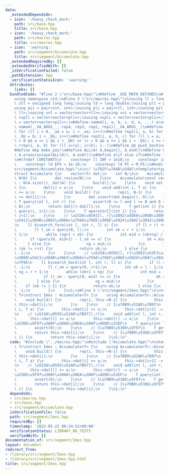 ```yaml
---
data:
  _extendedDependsOn:
  - icon: ':heavy_check_mark:'
    path: src/base.hpp
    title: src/base.hpp
  - icon: ':heavy_check_mark:'
    path: src/macros.hpp
    title: src/macros.hpp
  - icon: ':warning:'
    path: src/segment/Accumulate.hpp
    title: src/segment/Accumulate.hpp
  _extendedRequiredBy: []
  _extendedVerifiedWith: []
  _isVerificationFailed: false
  _pathExtension: hpp
  _verificationStatusIcon: ':warning:'
  attributes:
    links: []
  bundledCode: "#line 2 \"src/base.hpp\"\n#define _USE_MATH_DEFINES\n#include <bits/stdc++.h>\n\
    using namespace std;\n#line 3 \"src/macros.hpp\"\n\nusing ll = long long;\nusing\
    \ ull = unsigned long long;\nusing ld = long double;\nusing pll = pair<ll, ll>;\n\
    using pii = pair<int, int>;\nusing pli = pair<ll, int>;\nusing pil = pair<int,\
    \ ll>;\nusing vvl = vector<vector<ll>>;\nusing vvi = vector<vector<int>>;\nusing\
    \ vvpll = vector<vector<pll>>;\nusing vvpli = vector<vector<pli>>;\nusing vvpil\
    \ = vector<vector<pil>>;\n#define name4(i, a, b, c, d, e, ...) e\n#define rep(...)\
    \ name4(__VA_ARGS__, rep4, rep3, rep2, rep1)(__VA_ARGS__)\n#define rep1(i, a)\
    \ for (ll i = 0, _aa = a; i < _aa; i++)\n#define rep2(i, a, b) for (ll i = a,\
    \ _bb = b; i < _bb; i++)\n#define rep3(i, a, b, c) for (ll i = a, _bb = b; (c\
    \ > 0 && a <= i && i < _bb) or (c < 0 && a >= i && i > _bb); i += c)\n#define\
    \ rrep(i, a, b) for (ll i=(a); i>(b); i--)\n#define pb push_back\n#define eb emplace_back\n\
    #define mkp make_pair\n#define ALL(A) A.begin(), A.end()\n#define UNIQUE(A) sort(ALL(A)),\
    \ A.erase(unique(ALL(A)), A.end())\n#define elif else if\n#define tostr to_string\n\
    \n#ifndef CONSTANTS\n    constexpr ll INF = 1e18;\n    constexpr int MOD = 1000000007;\n\
    \    constexpr ld EPS = 1e-10;\n    constexpr ld PI = M_PI;\n#endif\n#line 3 \"\
    src/segment/Accumulate.hpp\"\n\n// \u7D2F\u7A4D\u548C\ntemplate<typename T>\n\
    struct Accumulate {\n    vector<T> dat;\n    int N;\n\n    Accumulate(int N) :\
    \ N(N) {\n        dat.resize(N);\n    }\n\n    Accumulate(const vector<T> &A)\
    \ : N(A.size()), dat(A) {\n        build();\n    }\n\n    void set(int i, T a)\
    \ {\n        dat[i] = a;\n    }\n\n    void add(int i, T a) {\n        dat[i]\
    \ += a;\n    }\n\n    void build() {\n        rep(i, N-1) {\n            dat[i+1]\
    \ += dat[i];\n        }\n        dat.insert(dat.begin(), 0);\n    }\n\n    virtual\
    \ T query(int l, int r) {\n        assert(0 <= l and l <= N and 0 <= r and r <=\
    \ N);\n        return dat[r]-dat[l];\n    }\n\n    T get(int i) {\n        return\
    \ query(i, i+1);\n    }\n\n    T operator[](int i) {\n        return query(i,\
    \ i+1);\n    }\n\n    // \u533A\u9593[l, r]\u3092\u5DE6\u304B\u3089\u53F3\u306B\
    \u5411\u304B\u3063\u3066x\u756A\u76EE\u306E\u5024\u304C\u3042\u308B\u4F4D\u7F6E\
    \n    ll bisearch_fore(int l, int r, ll x) {\n        if (l > r) return -1;\n\
    \        ll l_sm = query(0, l);\n        int ok = r + 1;\n        int ng = l -\
    \ 1;\n        while (ng+1 < ok) {\n            int mid = (ok+ng) / 2;\n      \
    \      if (query(0, mid+1) - l_sm >= x) {\n                ok = mid;\n       \
    \     } else {\n                ng = mid;\n            }\n        }\n        if\
    \ (ok != r+1) {\n            return ok;\n        } else {\n            return\
    \ -1;\n        }\n    }\n\n    // \u533A\u9593[l, r]\u3092\u53F3\u304B\u3089\u5DE6\
    \u306B\u5411\u304B\u3063\u3066x\u756A\u76EE\u306E\u5024\u304C\u3042\u308B\u4F4D\
    \u7F6E\n    ll bisearch_back(int l, int r, ll x) {\n        if (l > r) return\
    \ -1;\n        ll r_sm = query(0, r+1);\n        int ok = l - 1;\n        int\
    \ ng = r + 1;\n        while (ok+1 < ng) {\n            int mid = (ok+ng) / 2;\n\
    \            if (r_sm - query(0, mid) >= x) {\n                ok = mid;\n   \
    \         } else {\n                ng = mid;\n            }\n        }\n    \
    \    if (ok != l-1) {\n            return ok;\n        } else {\n            return\
    \ -1;\n        }\n    }\n};\n#line 3 \"src/segment/Imos.hpp\"\n\ntemplate<typename\
    \ T>\nstruct Imos : Accumulate<T> {\n    using Accumulate<T>::Accumulate;\n\n\
    \    void build() {\n        rep(i, this->N-1) {\n            this->dat[i+1] +=\
    \ this->dat[i];\n        }\n    }\n\n    // 1\u70B9\u52A0\u7B97\n    void add(int\
    \ i, T a) {\n        this->dat[i] += a;\n        this->dat[i+1] -= a;\n    }\n\
    \n    // \u533A\u9593\u52A0\u7B97[l,r)\n    void add(int l, int r, T a) {\n  \
    \      this->dat[l] += a;\n        this->dat[r] -= a;\n    }\n\n    // \u533A\u9593\
    \u53D6\u5F97\u30AF\u30A8\u30EA\u306F\u4E0D\u53EF\n    T query(int l, int r) {\n\
    \        assert(0);\n    }\n\n    // 1\u70B9\u53D6\u5F97\n    T get(int i) {\n\
    \        return this->dat[i];\n    }\n\n    // 1\u70B9\u53D6\u5F97\n    T operator[](int\
    \ i) {\n        return this->dat[i];\n    }\n};\n"
  code: "#include \"../macros.hpp\"\n#include \"Accumulate.hpp\"\n\ntemplate<typename\
    \ T>\nstruct Imos : Accumulate<T> {\n    using Accumulate<T>::Accumulate;\n\n\
    \    void build() {\n        rep(i, this->N-1) {\n            this->dat[i+1] +=\
    \ this->dat[i];\n        }\n    }\n\n    // 1\u70B9\u52A0\u7B97\n    void add(int\
    \ i, T a) {\n        this->dat[i] += a;\n        this->dat[i+1] -= a;\n    }\n\
    \n    // \u533A\u9593\u52A0\u7B97[l,r)\n    void add(int l, int r, T a) {\n  \
    \      this->dat[l] += a;\n        this->dat[r] -= a;\n    }\n\n    // \u533A\u9593\
    \u53D6\u5F97\u30AF\u30A8\u30EA\u306F\u4E0D\u53EF\n    T query(int l, int r) {\n\
    \        assert(0);\n    }\n\n    // 1\u70B9\u53D6\u5F97\n    T get(int i) {\n\
    \        return this->dat[i];\n    }\n\n    // 1\u70B9\u53D6\u5F97\n    T operator[](int\
    \ i) {\n        return this->dat[i];\n    }\n};\n"
  dependsOn:
  - src/macros.hpp
  - src/base.hpp
  - src/segment/Accumulate.hpp
  isVerificationFile: false
  path: src/segment/Imos.hpp
  requiredBy: []
  timestamp: '2022-05-22 00:24:51+09:00'
  verificationStatus: LIBRARY_NO_TESTS
  verifiedWith: []
documentation_of: src/segment/Imos.hpp
layout: document
redirect_from:
- /library/src/segment/Imos.hpp
- /library/src/segment/Imos.hpp.html
title: src/segment/Imos.hpp
---
```

